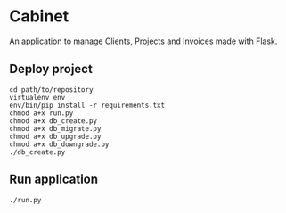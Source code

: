 # Cabinet

An application to manage Clients, Projects and Invoices made with Flask.

## Deploy project

	cd path/to/repository
	virtualenv env
	env/bin/pip install -r requirements.txt
	chmod a+x run.py
	chmod a+x db_create.py
	chmod a+x db_migrate.py
	chmod a+x db_upgrade.py
	chmod a+x db_downgrade.py
	./db_create.py

## Run application

	./run.py